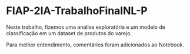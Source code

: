 # FIAP-2IA-TrabalhoFinalNL-P
Neste trabalho, fizemos uma analise exploratória e um modelo de classificação em um dataset de produtos do varejo.

Para melhor entendimento, comentários foram adicionados ao Notebook.
